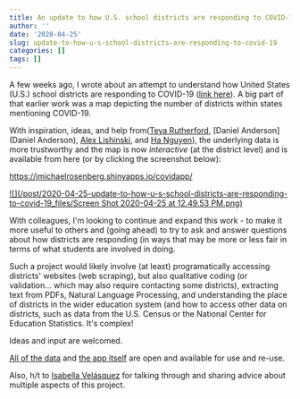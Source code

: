 ```yaml
---
title: An update to how U.S. school districts are responding to COVID-19
author: ''
date: '2020-04-25'
slug: update-to-how-u-s-school-districts-are-responding-to-covid-19
categories: []
tags: []
---
```


A few weeks ago, I wrote about an attempt to understand how United States (U.S.) school districts
are responding to COVID-19 
([link here](https://joshuamrosenberg.com/posts/how-are-u-s-school-districts-responding-to-covid-a-first-look-at-12-500-districts-websites/)). A big
part of that earlier work was a map depicting the number of districts within states mentioning COVID-19. 

With inspiration, ideas, and help from([Teya Rutherford](https://rutherfordlab.wordpress.com/), [Daniel Anderson](Daniel Anderson), [Alex Lishinski](http://www.alexlishinski.com/), and [Ha Nguyen](https://ha-nguyen.net/)), 
the underlying data is more trustworthy and the map is now *interactive* (at the district level) and is available from here 
(or by clicking the screenshot below):

https://jmichaelrosenberg.shinyapps.io/covidapp/

[![](/post/2020-04-25-update-to-how-u-s-school-districts-are-responding-to-covid-19_files/Screen Shot 2020-04-25 at 12.49.53 PM.png)](https://jmichaelrosenberg.shinyapps.io/covidapp/)

With colleagues, I'm looking to continue and expand this work - to make it more useful to others and 
(going ahead) to try to ask and answer questions about how districts are responding 
(in ways that may be more or less fair in terms of what students are involved in 
doing. 

Such a project would likely involve (at least) programatically accessing districts' websites (web scraping), 
but also qualitative coding (or validation... which may also require contacting some districts), extracting 
text from PDFs, Natural Language Processing, and understanding the place of districts in the wider education system 
(and how to access other data on districts, such as data from the U.S. Census or the National Center for Education Statistics. It's complex!

Ideas and input are welcomed.

[All of the data](https://github.com/making-data-science-count/covidedu) and [the app itself](https://jmichaelrosenberg.shinyapps.io/covidapp/) are open
and available for use and re-use.

Also, h/t to [Isabella Velásquez](https://ivelasq.rbind.io/) for talking through and 
sharing advice about multiple aspects of this project.